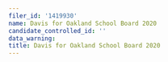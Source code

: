```yaml
---
filer_id: '1419930'
name: Davis for Oakland School Board 2020
candidate_controlled_id: ''
data_warning:
title: Davis for Oakland School Board 2020
---
```


